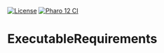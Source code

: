 [![License](https://img.shields.io/github/license/openSmock/Pyramid.svg)](./LICENSE)
[![Pharo 12 CI](https://github.com/OpenSmock/Pyramid/actions/workflows/Pharo12CI.yml/badge.svg)](https://github.com/Nyan11/ExecutableRequirements/actions/workflows/Pharo12CI.yml)

# ExecutableRequirements
